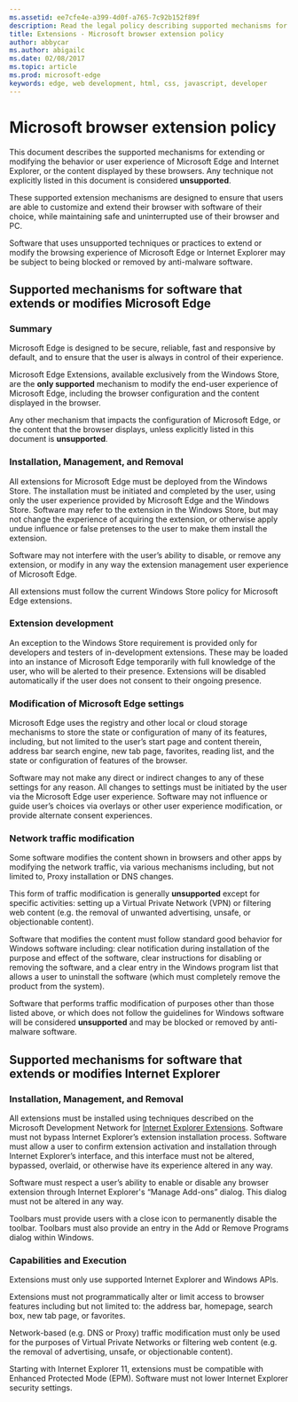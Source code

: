 ```yaml
---
ms.assetid: ee7cfe4e-a399-4d0f-a765-7c92b152f89f
description: Read the legal policy describing supported mechanisms for extending or modifying the behavior or user experience of Microsoft Edge and Internet Explorer.
title: Extensions - Microsoft browser extension policy
author: abbycar
ms.author: abigailc
ms.date: 02/08/2017
ms.topic: article
ms.prod: microsoft-edge
keywords: edge, web development, html, css, javascript, developer
---
```


# Microsoft browser extension policy

This document describes the supported mechanisms for extending or modifying the behavior or user experience of Microsoft Edge and Internet Explorer, or the content displayed by these browsers. Any technique not explicitly listed in this document is considered **unsupported**.

These supported extension mechanisms are designed to ensure that users are able to customize and extend their browser with software of their choice, while maintaining safe and uninterrupted use of their browser and PC.

Software that uses unsupported techniques or practices to extend or modify the browsing experience of Microsoft Edge or Internet Explorer may be subject to being blocked or removed by anti-malware software.

## Supported mechanisms for software that extends or modifies Microsoft Edge

### Summary

 Microsoft Edge is designed to be secure, reliable, fast and responsive by default, and to ensure that the user is always in control of their experience.  

Microsoft Edge Extensions, available exclusively from the Windows Store, are the **only supported** mechanism to modify the end-user experience of Microsoft Edge, including the browser configuration and the content displayed in the browser.

Any other mechanism that impacts the configuration of Microsoft Edge, or the content that the browser displays, unless explicitly listed in this document is **unsupported**.  

### Installation, Management, and Removal

All extensions for Microsoft Edge must be deployed from the Windows Store. The installation must be initiated and completed by the user, using only the user experience provided by Microsoft Edge and the Windows Store. Software may refer to the extension in the Windows Store, but may not change the experience of acquiring the extension, or otherwise apply undue influence or false pretenses to the user to make them install the extension.  

Software may not interfere with the user’s ability to disable, or remove any extension, or modify in any way the extension management user experience of Microsoft Edge.

All extensions must follow the current Windows Store policy for Microsoft Edge extensions.

### Extension development

An exception to the Windows Store requirement is provided only for developers and testers of in-development extensions. These may be loaded into an instance of Microsoft Edge temporarily with full knowledge of the user, who will be alerted to their presence. Extensions will be disabled automatically if the user does not consent to their ongoing presence.

### Modification of Microsoft Edge settings

Microsoft Edge uses the registry and other local or cloud storage mechanisms to store the state or configuration of many of its features, including, but not limited to the user’s start page and content therein, address bar search engine, new tab page, favorites, reading list, and the state or configuration of features of the browser.  

Software may not make any direct or indirect changes to any of these settings for any reason. All changes to settings must be initiated by the user via the Microsoft Edge user experience. Software may not influence or guide user’s choices via overlays or other user experience modification, or provide alternate consent experiences.

### Network traffic modification

Some software modifies the content shown in browsers and other apps by modifying the network traffic, via various mechanisms including, but not limited to, Proxy installation or DNS changes.

This form of traffic modification is generally **unsupported** except for specific activities: setting up a Virtual Private Network (VPN) or filtering web content (e.g. the removal of unwanted advertising, unsafe, or objectionable content).

Software that modifies the content must follow standard good behavior for Windows software including: clear notification during installation of the purpose and effect of the software, clear instructions for disabling or removing the software, and a clear entry in the Windows program list that allows a user to uninstall the software (which must completely remove the product from the system).  

Software that performs traffic modification of purposes other than those listed above, or which does not follow the guidelines for Windows software will be considered **unsupported** and may be blocked or removed by anti-malware software.  

## Supported mechanisms for software that extends or modifies Internet Explorer

### Installation, Management, and Removal

All extensions must be installed using techniques described on the Microsoft Development Network for [Internet Explorer Extensions](https://msdn.microsoft.com/library/aa753587). Software must not bypass Internet Explorer’s extension installation process. Software must allow a user to confirm extension activation and installation through Internet Explorer’s interface, and this interface must not be altered, bypassed, overlaid, or otherwise have its experience altered in any way.

Software must respect a user’s ability to enable or disable any browser extension through Internet Explorer's “Manage Add-ons” dialog. This dialog must not be altered in any way.

Toolbars must provide users with a close icon to permanently disable the toolbar. Toolbars must also provide an entry in the Add or Remove Programs dialog within Windows.

### Capabilities and Execution

Extensions must only use supported Internet Explorer and Windows APIs.  

Extensions must not programmatically alter or limit access to browser features including but not limited to: the address bar, homepage, search box, new tab page, or favorites.

Network-based (e.g. DNS or Proxy) traffic modification must only be used for the purposes of Virtual Private Networks or filtering web content (e.g. the removal of advertising, unsafe, or objectionable content).

Starting with Internet Explorer 11, extensions must be compatible with Enhanced Protected Mode (EPM). Software must not lower Internet Explorer security settings.
